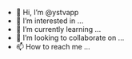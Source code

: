 - 👋 Hi, I’m @ystvapp
- 👀 I’m interested in ...
- 🌱 I’m currently learning ...
- 💞️ I’m looking to collaborate on ...
- 📫 How to reach me ...

<!---
ystvapp/ystvapp is a ✨ special ✨ repository because its `README.md` (this file) appears on your GitHub profile.
You can click the Preview link to take a look at your changes.
--->
